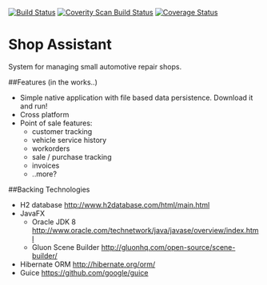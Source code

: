 [![Build Status](https://travis-ci.org/allenmg/shop-assistant.svg?branch=master)](https://travis-ci.org/allenmg/shop-assistant) [![Coverity Scan Build Status](https://scan.coverity.com/projects/7217/badge.svg)](https://scan.coverity.com/projects/7217) [![Coverage Status](https://coveralls.io/repos/allenmg/shop-assistant/badge.svg?branch=master&service=github)](https://coveralls.io/github/allenmg/shop-assistant?branch=master)

# Shop Assistant
System for managing small automotive repair shops.

##Features (in the works..)
* Simple native application with file based data persistence.  Download it and run!
* Cross platform
* Point of sale features:
  * customer tracking
  * vehicle service history
  * workorders
  * sale / purchase tracking
  * invoices
  * ..more?

##Backing Technologies
* H2 database http://www.h2database.com/html/main.html
* JavaFX
  * Oracle JDK 8 http://www.oracle.com/technetwork/java/javase/overview/index.html
  * Gluon Scene Builder http://gluonhq.com/open-source/scene-builder/
* Hibernate ORM http://hibernate.org/orm/
* Guice https://github.com/google/guice
